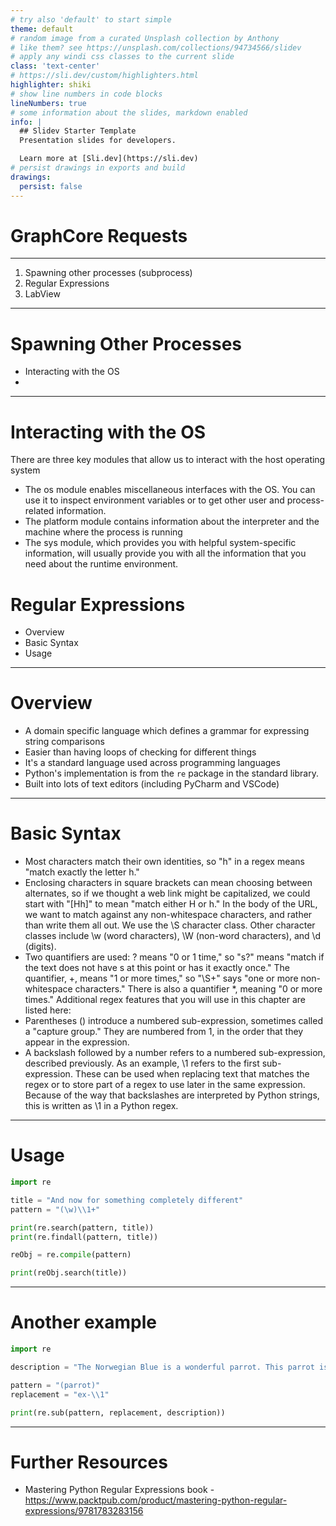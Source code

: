 ```yaml
---
# try also 'default' to start simple
theme: default
# random image from a curated Unsplash collection by Anthony
# like them? see https://unsplash.com/collections/94734566/slidev
# apply any windi css classes to the current slide
class: 'text-center'
# https://sli.dev/custom/highlighters.html
highlighter: shiki
# show line numbers in code blocks
lineNumbers: true
# some information about the slides, markdown enabled
info: |
  ## Slidev Starter Template
  Presentation slides for developers.

  Learn more at [Sli.dev](https://sli.dev)
# persist drawings in exports and build
drawings:
  persist: false
---
```


# GraphCore Requests

---

1. Spawning other processes (subprocess)
2. Regular Expressions
3. LabView

---

# Spawning Other Processes

- Interacting with the OS
- 

---

# Interacting with the OS

There are three key modules that allow us to interact with the host operating system

- The os module enables miscellaneous interfaces with the OS. You can use it to inspect environment variables or to get other user and process-related information. 
- The platform module contains information about the interpreter and the machine where the process is running
- The sys module, which provides you with helpful system-specific information, will usually provide you with all the information that you need about the runtime environment.

# Regular Expressions

- Overview
- Basic Syntax
- Usage

---

# Overview

<v-clicks>

- A domain specific language which defines a grammar for expressing string comparisons
- Easier than having loops of checking for different things
- It's a standard language used across programming languages
- Python's implementation is from the `re` package in the standard library.
- Built into lots of text editors (including PyCharm and VSCode) 

</v-clicks>

---

# Basic Syntax

<v-clicks>

- Most characters match their own identities, so "h" in a regex means "match exactly the letter h."
- Enclosing characters in square brackets can mean choosing between alternates, so if we thought a web link might be capitalized, we could start with "[Hh]" to mean "match either H or h." In the body of the URL, we want to match against any non-whitespace characters, and rather than write them all out. We use
the \S character class. Other character classes include \w (word characters), \W (non-word characters), and \d (digits).
- Two quantifiers are used: ? means "0 or 1 time," so "s?" means "match if the text does not have s at this point or has it exactly once." The quantifier, +, means "1 or more times," so "\S+" says "one or more non-whitespace characters." There is also a quantifier *, meaning "0 or more times."
Additional regex features that you will use in this chapter are listed here:
- Parentheses () introduce a numbered sub-expression, sometimes called a "capture group." They are numbered from 1, in the order that they appear in the expression.
- A backslash followed by a number refers to a numbered sub-expression, described previously. As an example, \1 refers to the first sub-expression. These can be used when replacing text that matches the regex or to store part of a regex to use later in the same expression. Because of the way that backslashes are interpreted by Python strings, this is written as \\1 in a Python regex.

</v-clicks>

---

# Usage

```python
import re

title = "And now for something completely different"
pattern = "(\w)\\1+"

print(re.search(pattern, title))
print(re.findall(pattern, title))

reObj = re.compile(pattern)

print(reObj.search(title))
```

---

# Another example

```python
import re

description = "The Norwegian Blue is a wonderful parrot. This parrot is notable for its exquisite plumage."

pattern = "(parrot)"
replacement = "ex-\\1"

print(re.sub(pattern, replacement, description))

```

---



# Further Resources

- Mastering Python Regular Expressions book - https://www.packtpub.com/product/mastering-python-regular-expressions/9781783283156